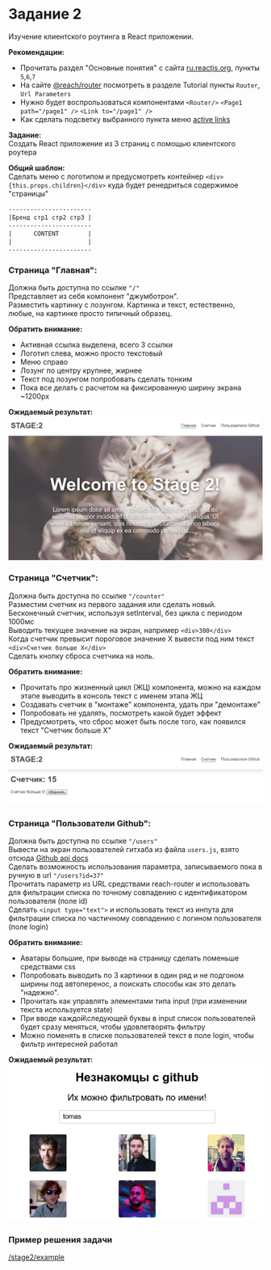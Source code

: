 # Задание 2

Изучение клиентского роутинга в React приложении.  

**Рекомендации:**  
- Прочитать раздел "Основные понятия" с сайта [ru.reactjs.org](https://ru.reactjs.org), пункты `5`,`6`,`7`
- На сайте [@reach/router](https://reach.tech/router) посмотреть в разделе Tutorial пункты `Router`, `Url Parameters`
- Нужно будет воспрользоваться компонентами `<Router/>` `<Page1 path="/page1" />` `<Link to="/page1" />`  
- Как сделать подсветку выбранного пункта меню [active links](https://reach.tech/router/example/active-links)

**Задание:**  
Создать React приложение из 3 страниц с помощью клиентского роутера   

**Общий шаблон:**   
Сделать меню с логотипом и предусмотреть контейнер `<div>{this.props.children}</div>` куда будет ренедриться содержимое "страницы"

```
-----------------------
|Бренд стр1 стр2 стр3 |
-----------------------
|      CONTENT        |
|                     |
-----------------------
```

### Страница "Главная":
Должна быть доступна по ссылке `"/"`  
Представляет из себя компонент "джумботрон".    
Разместить картинку с лозунгом. Картинка и текст, естественно, любые, на картинке просто типичный образец.    

**Обратить внимание:**
- Активная ссылка выделена, всего 3 ссылки  
- Логотип слева, можно просто текстовый  
- Меню справо  
- Лозунг по центру крупнее, жирнее
- Текст под лозунгом попробовать сделать тонким
- Пока все делать с расчетом на фиксированную ширину экрана ~1200px

**Ожидаемый результат:**  
![](jumbo.png)

### Страница "Счетчик":
Должна быть доступна по ссылке `"/counter"`  
Разместим счетчик из первого задания или сделать новый.  
Бесконечный счетчик, используя setInterval, без цикла с периодом 1000мс    
Выводить текущее значение на экран, например `<div>300</div>`  
Когда счетчик превысит пороговое значение Х вывести под ним текст `<div>Счетчик больше Х</div>`  
Сделать кнопку сброса счетчика на ноль.  

**Обратить внимание:**  
- Прочитать про жизненный цикл (ЖЦ) компонента, можно на каждом этапе выводить в консоль текст с именем этапа ЖЦ
- Создавать счетчик в "монтаже" компонента, удать при "демонтаже"
- Попробовать не удалять, посмотреть какой будет эффект 
- Предусмотреть, что сброс может быть после того, как появился текст "Счетчик больше Х"

**Ожидаемый результат:**  
![](counter.png)

### Страница "Пользователи Github":
Должна быть доступна по ссылке `"/users"`  
Вывести на экран пользователей гитхаба из файла `users.js`, взято отсюда [Github api docs](https://developer.github.com/v3/users/#get-all-users)  
Сделать возможность использования параметра, записываемого пока в ручную в url `"/users?id=37"`  
Прочитать параметр из URL средствами reach-router и использовать для фильтрации списка по точному совпадению с идентификатором пользователя (поле id)  
Сделать `<input type="text">` и использовать текст из инпута для фильтрации списка по частичному совпадению с логином пользователя (поле login)  

**Обратить внимание:** 
- Аватары большие, при выводе на страницу сделать поменьше средствами css 
- Попробовать выводить по 3 картинки в один ряд и не подгоном ширины под автоперенос, а поискать способы как это делать "надежно".
- Прочитать как управлять элементами типа input (при изменении текста используется state)
- При вводе каждой\следующей буквы в input список пользователей будет сразу меняться, чтобы удовлетворять фильтру
- Можно поменять в списке пользователей текст в поле login, чтобы фильтр интересней работал 

**Ожидаемый результат:**  
![](3cols.png)

### Пример решения задачи

[/stage2/example](/stage2/example/readme.md) 

